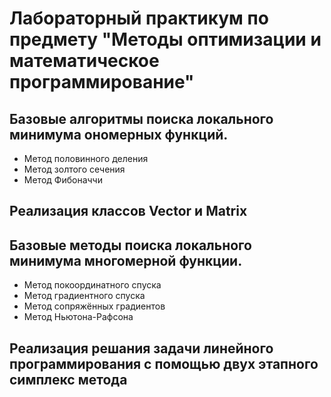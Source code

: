 # Лабораторный практикум по предмету "Методы оптимизации и математическое программирование"
## Базовые алгоритмы поиска локального минимума ономерных функций.
- Метод половинного деления
- Метод золтого сечения
- Метод Фибоначчи
## Реализация классов Vector и Matrix
## Базовые методы поиска локального минимума многомерной функции.
- Метод покоординатного спуска
- Метод градиентного спуска
- Метод сопряжённых градиентов
- Метод Ньютона-Рафсона
## Реализация решания задачи линейного программирования с помощью двух этапного симплекс метода 
